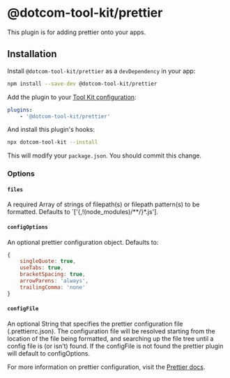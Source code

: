 # @dotcom-tool-kit/prettier

This plugin is for adding prettier onto your apps.

## Installation

Install `@dotcom-tool-kit/prettier` as a `devDependency` in your app:

```sh
npm install --save-dev @dotcom-tool-kit/prettier
```

Add the plugin to your [Tool Kit configuration](https://github.com/financial-times/dotcom-tool-kit/blob/main/readme.md#configuration):

```yaml
plugins:
	- '@dotcom-tool-kit/prettier'
```

And install this plugin's hooks:

```sh
npx dotcom-tool-kit --install
```

This will modify your `package.json`. You should commit this change.

### Options

#### `files`

A required Array of strings of filepath(s) or filepath pattern(s) to be formatted. Defaults to `['{,!(node_modules)/**/}*.js'].

#### `configOptions`

An optional prettier configuration object. Defaults to:

```js
{
    singleQuote: true,
    useTabs: true,
    bracketSpacing: true,
    arrowParens: 'always',
    trailingComma: 'none'
}
```

#### `configFile`

An optional String that specifies the prettier configuration file (.prettierrc.json). The configuration file will be resolved starting from the location of the file being formatted, and searching up the file tree until a config file is (or isn’t) found. If the configFile is not found the prettier plugin will default to configOptions.

For more information on prettier configuration, visit the [Prettier docs](https://prettier.io/docs/en/configuration.html).
